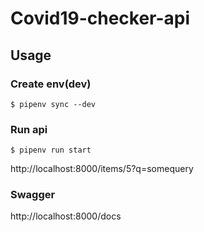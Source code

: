# Covid19-checker-api

## Usage

### Create env(dev)
```
$ pipenv sync --dev
```

### Run api
```
$ pipenv run start
```

http://localhost:8000/items/5?q=somequery

### Swagger
http://localhost:8000/docs
